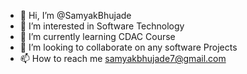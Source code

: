 - 👋 Hi, I’m @SamyakBhujade
- 👀 I’m interested in Software Technology
- 🌱 I’m currently learning CDAC Course
- 💞️ I’m looking to collaborate on any software Projects
- 📫 How to reach me samyakbhujade7@gmail.com

<!---
SamyakBhujade/SamyakBhujade is a ✨ special ✨ repository because its `README.md` (this file) appears on your GitHub profile.
You can click the Preview link to take a look at your changes.
--->
